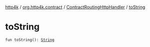 [http4k](../../index.md) / [org.http4k.contract](../index.md) / [ContractRoutingHttpHandler](index.md) / [toString](./to-string.md)

# toString

`fun toString(): `[`String`](https://kotlinlang.org/api/latest/jvm/stdlib/kotlin/-string/index.html)